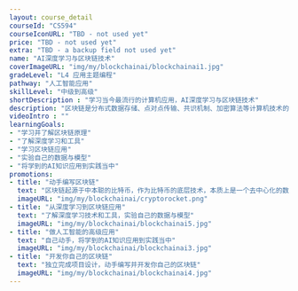 ```yaml
---
layout: course_detail
courseId: "CS594"
courseIconURL: "TBD - not used yet"
price: "TBD - not used yet"
extra: "TBD - a backup field not used yet"
name: "AI深度学习与区块链技术"
coverImageURL: "img/my/blockchainai/blockchainai1.jpg"
gradeLevel: "L4 应用主题编程"
pathway: "人工智能应用"
skillLevel: "中级到高级"
shortDescription : "学习当今最流行的计算机应用，AI深度学习与区块链技术"
description: "区块链是分布式数据存储、点对点传输、共识机制、加密算法等计算机技术的新型应用模式。本课程将讲授区块链原理及实现方法，手把手地教同学人工智能应用"
videoIntro : ""
learningGoals:
- "学习并了解区块链原理"
- "了解深度学习和工具"
- "学习区块链应用"
- "实验自己的数据与模型"
- "将学到的AI知识应用到实践当中"
promotions:
- title: "动手编写区块链"
  text: "区块链起源于中本聪的比特币，作为比特币的底层技术，本质上是一个去中心化的数据库。你是否好奇过工程师们是如何实现一个最简单的区块链？学习本节课，你不仅将了解区块链究竟是什么，还会动手尝试一下自己编写区块链"
  imageURL: "img/my/blockchainai/cryptorocket.png"
- title: "从深度学习到区块链应用"
  text: "了解深度学习技术和工具，实验自己的数据与模型"
  imageURL: "img/my/blockchainai/blockchainai5.jpg"
- title: "做人工智能的高级应用"
  text: "自己动手，将学到的AI知识应用到实践当中"
  imageURL: "img/my/blockchainai/blockchainai3.jpg"
- title: "开发你自己的区块链"
  text: "独立完成项目设计，动手编写并开发你自己的区块链"
  imageURL: "img/my/blockchainai/blockchainai4.jpg"
---
```

